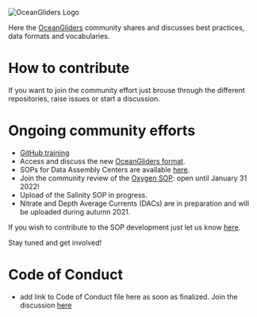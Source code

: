 ![ OceanGliders Logo](logo-ocean-gliders.png "OceanGliders Logo")

Here the [OceanGliders](https://www.oceangliders.org) community shares and discusses best practices, data formats and vocabularies. 

# How to contribute
If you want to join the community effort just brouse through the different repositories, raise issues or start a discussion.

# Ongoing community efforts
- [GitHub training](https://github.com/OceanGlidersCommunity/LearningGitHub/discussions/20)
- Access and discuss the new [OceanGliders format](https://github.com/OceanGlidersCommunity/OG1.0-user-manual).
- SOPs for Data Assembly Centers are available [here](https://github.com/OceanGlidersCommunity/DataAssemblyCenter_SOP).
- Join the community review of the [Oxygen SOP](https://github.com/OceanGlidersCommunity/Oxygen_SOP): open until January 31 2022!
- Upload of the Salinity SOP in progress. 
- Nitrate and Depth Average Currents (DACs) are in preparation and will be uploaded during autumn 2021. 

If you wish to contribute to the SOP development just let us know [here](https://github.com/OceanGlidersCommunity/OceanGliders/discussions/1).

Stay tuned and get involved!

# Code of Conduct
- add link to Code of Conduct file here as soon as finalized. Join the discussion [here](https://github.com/OceanGlidersCommunity/OG-format-user-manual/pull/23)

